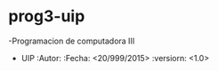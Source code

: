 # prog3-uip
-Programacion de computadora III 
- UIP 
:Autor: <Josue de leon>
:Fecha: <20/999/2015>
:versiorn: <1.0>
<descripcion>
